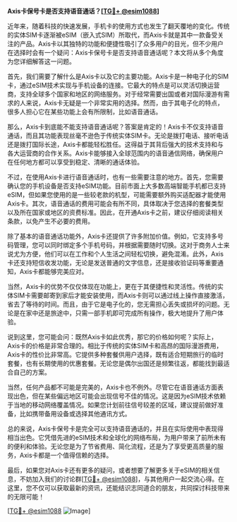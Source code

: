 **Axis卡保号卡是否支持语音通话？[[TG💪+ @esim1088](https://t.me/s/esim1088)]**

近年来，随着科技的快速发展，手机卡的使用方式也发生了翻天覆地的变化。传统的实体SIM卡逐渐被eSIM（嵌入式SIM）所取代，而Axis卡就是其中一款备受关注的产品。Axis卡以其独特的功能和便捷性吸引了众多用户的目光，但不少用户在选择时会有一个疑问：Axis卡保号卡是否支持语音通话呢？本文将从多个角度为您详细解答这一问题。

首先，我们需要了解什么是Axis卡以及它的主要功能。Axis卡是一种电子化的SIM卡，通过eSIM技术实现与手机设备的连接。它最大的特点是可以灵活切换运营商，支持全球多个国家和地区的网络服务。对于经常需要出国或者对国际漫游有需求的人来说，Axis卡无疑是一个非常实用的选择。然而，由于其电子化的特点，很多人担心它在某些功能上会有所限制，比如语音通话。

那么，Axis卡到底能不能支持语音通话呢？答案是肯定的！Axis卡不仅支持语音通话，而且其功能表现丝毫不逊色于传统实体SIM卡。无论是拨打电话、接听电话还是拨打国际长途，Axis卡都能轻松胜任。这得益于其背后强大的技术支持和与各大运营商的合作关系。Axis卡能够接入全球范围内的语音通信网络，确保用户在任何地方都可以享受到稳定、清晰的通话体验。

不过，在使用Axis卡进行语音通话时，也有一些需要注意的地方。首先，您需要确认您的手机设备是否支持eSIM功能。目前市面上大多数高端智能手机都已支持eSIM，但如果您使用的是一些较老款的机型，可能需要额外购买适配器才能使用Axis卡。其次，语音通话的费用可能会有所不同，具体取决于您选择的套餐类型以及所在国家或地区的资费标准。因此，在开通Axis卡之前，建议仔细阅读相关条款，以免产生不必要的费用。

除了基本的语音通话功能外，Axis卡还提供了许多附加价值。例如，它支持多号码管理，您可以同时绑定多个手机号码，并根据需要随时切换。这对于商务人士来说尤为方便，他们可以在工作和个人生活之间轻松切换，避免混淆。此外，Axis卡还支持短信收发功能，无论是发送普通的文字信息，还是接收验证码等重要通知，Axis卡都能够完美应对。

当然，Axis卡的优势不仅仅体现在功能上，更在于其便捷性和灵活性。传统的实体SIM卡需要邮寄到家后才能安装使用，而Axis卡则可以通过线上操作直接激活，省去了等待的时间。而且，由于它是电子化的，您无需担心丢失或损坏的问题。无论是在家中还是旅途中，只需一部手机即可完成所有操作，极大地提升了用户体验。

说到这里，您可能会问：既然Axis卡如此优秀，那它的价格如何呢？实际上，Axis卡的价格是非常合理的。相比于传统的实体SIM卡和高昂的国际漫游费用，Axis卡的性价比非常高。它提供多种套餐供用户选择，既有适合短期旅行的临时套餐，也有长期使用的优惠套餐。无论您是偶尔出国还是频繁往返，都能找到最适合自己的方案。

当然，任何产品都不可能是完美的，Axis卡也不例外。尽管它在语音通话方面表现出色，但在某些偏远地区可能会出现信号不佳的情况。这是因为eSIM技术依赖于当地的移动网络覆盖情况。如果您计划前往信号较差的区域，建议提前做好准备，比如携带备用设备或选择其他通讯方式。

总的来说，Axis卡保号卡是完全可以支持语音通话的，并且在实际使用中表现得相当出色。它凭借先进的eSIM技术和全球化的网络布局，为用户带来了前所未有的便利和体验。无论您是为了节省费用、简化流程，还是为了享受更高质量的服务，Axis卡都是一个值得信赖的选择。

最后，如果您对Axis卡还有更多的疑问，或者想要了解更多关于eSIM的相关信息，不妨加入我们的讨论群[[TG💪+ @esim1088](https://t.me/s/esim1088)]，与其他用户一起交流心得。在这里，您不仅可以获取最新的资讯，还能结识志同道合的朋友，共同探讨科技带来的无限可能！

[[TG💪+ @esim1088](https://t.me/s/esim1088) ![Image](https://i.postimg.cc/4NQfJmqS/Snipaste-2025-05-13-00-14-12.png)]